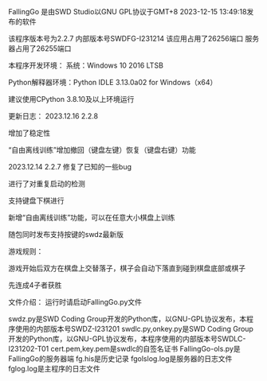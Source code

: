 FallingGo 是由SWD Studio以GNU GPL协议于GMT+8 2023-12-15 13:49:18发布的软件

该程序版本号为2.2.7 内部版本号SWDFG-I231214
该应用占用了26256端口
服务器占用了26255端口

本程序开发环境：
系统：Windows 10 2016 LTSB

Python解释器环境：Python IDLE 3.13.0a02 for Windows（x64）

建议使用CPython 3.8.10及以上环境运行

更新日志：
2023.12.16 2.2.8

增加了稳定性

“自由离线训练”增加撤回（键盘左键）恢复（键盘右键）功能

2023.12.14 2.2.7
修复了已知的一些bug

进行了对重复启动的检测

支持键盘下棋进行

新增“自由离线训练”功能，可以在任意大小棋盘上训练

随包同时发布支持按键的swdz最新版

游戏规则：

游戏开始后双方在棋盘上交替落子，棋子会自动下落直到碰到棋盘底部或棋子

先连成4子者获胜

文件介绍：
运行时请启动FallingGo.py文件

swdz.py是SWD Coding Group开发的Python库，以GNU-GPL协议发布，本程序使用的内部版本号SWDZ-I231201
swdlc.py,onkey.py是SWD Coding Group开发的Python库，以GNU-GPL协议发布，本程序使用的内部版本号SWDLC-I231202-T01
cert.pem,key.pem是swdlc的自签名证书
FallingGo-ols.py是FallingGo的服务器端
fg.his是历史记录
fgolslog.log是服务器的日志文件
fglog.log是主程序的日志文件
